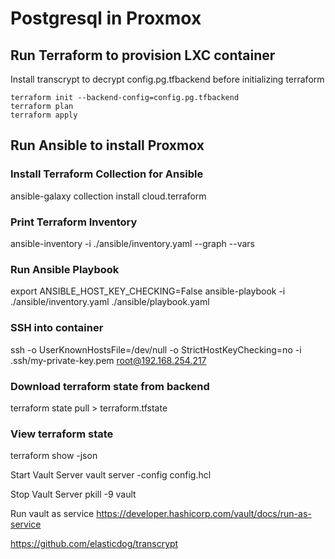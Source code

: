 # Postgresql in Proxmox

## Run Terraform to provision LXC container
Install transcrypt to decrypt config.pg.tfbackend before initializing terraform
```
terraform init --backend-config=config.pg.tfbackend 
terraform plan
terraform apply
```

## Run Ansible to install Proxmox
### Install Terraform Collection for Ansible
ansible-galaxy collection install cloud.terraform

### Print Terraform Inventory
ansible-inventory -i ./ansible/inventory.yaml --graph --vars

### Run Ansible Playbook
export ANSIBLE_HOST_KEY_CHECKING=False
ansible-playbook -i ./ansible/inventory.yaml ./ansible/playbook.yaml

### SSH into container
ssh -o UserKnownHostsFile=/dev/null -o StrictHostKeyChecking=no -i .ssh/my-private-key.pem root@192.168.254.217

### Download terraform state from backend
terraform state pull > terraform.tfstate

### View terraform state
terraform show -json

Start Vault Server
vault server -config config.hcl

Stop Vault Server
pkill -9 vault

Run vault as service
https://developer.hashicorp.com/vault/docs/run-as-service

https://github.com/elasticdog/transcrypt